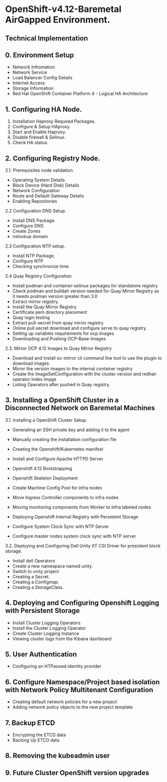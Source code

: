 # OpenShift-v4.12-Baremetal AirGapped Environment.

## Technical Implementation

## 0. Environment Setup

- Network Infromation
- Network Service
- Load Balancer Config Details
- Internet Access
- Storage Information
- Red Hat OpenShift Container Platform 4 - Logical HA Architecture

## 1. Configuring HA Node. 

1. Installation Haproxy Required Packages.
1. Configure & Setup HAproxy.
1. Start and Enable Haproxy.
1. Disable firewall & Selinux. 
1. Check HA status. 


## 2. Configuring Registry Node.

2.1. Prerequisites node validation. 

- Operating System Details
- Block Device (Hard Disk) Details
- Network Configuration
- Route and Default Gateway Details
- Enabling Repositories

2.2 Configuration DNS Setup.

- Install DNS Package. 
- Configure DNS 
- Create Zones 
- nslookup domain

2.3 Configuration NTP setup. 

- Install NTP Package. 
- Configure NTP 
- Checking synchronize time.


2.4 Quay Registry Configuration. 
 
- Install podman and container-selinux packages for standalone registry
- Check podman and buildah version needed for Quay Mirror Registry as it needs podman version greater than 3.0
- Extract mirror registry. 
- Install the Quay Mirror Registry 
- Certificate pem directory placement
- Quay login testing 
- Extract pull-secret from quay mirror registry
- Online pull secret download and configure serve to quay registry.
- Setting up variables requirements for ocp images
- Downloading and Pushing OCP-Base-Images


2.3. Mirror OCP 4.12 Images to Quay Mirror Registry

- Download and Install oc-mirror cli command line tool to use the plugin to download images.
- Mirror the version images to the internal container registry
- Create the ImageSetConfiguration with the cluster version and redhat-operator index image
- Listing Operators after pushed in Quay registry.

## 3. Installing a OpenShift Cluster in a Disconnected Network on Baremetal Machines


3.1. Installing a OpenShift Cluster Setup.

- Generating an SSH private key and adding it to the agent
- Manually creating the installation configuration file
- Creating the Openshift/Kubernetes manifest
- Install and Configure Apache HTTPD Server
- Openshift 4.12 Bootstrapping
- Openshift Skeleton Deployment

- Create Machine Config Pool for infra nodes
- Move Ingress Controller components to infra nodes
- Moving monitoring components from Worker to Infra labeled nodes
- Deploying Openshift Internal Registry with Persistent Storage
- Configure System Clock Sync with NTP Server
- Configure master nodes system clock sync with NTP server


3.2. Deploying and Configuring Dell Unity XT CSI Driver for presistent block storage.

- Install dell Operators
- Create a new namespace named unity.
- Switch to unity project
- Creating a Secret.
- Creating a Configmap.
- Creating a StorageClass.



## 4. Deploying and Configuring Openshift Logging with Persistent Storage

- Install Cluster Logging Operators
- Install the Cluster Logging Operator
- Create Cluster Logging Instance
- Viewing cluster logs from the Kibana dashboard


## 5. User Authentication 

- Configuring an HTPasswd identity provider


## 6. Configure Namespace/Project based isolation with Network Policy Multitenant Configuration

- Creating default network policies for a new project
- Adding network policy objects to the new project template

## 7. Backup ETCD 

- Encrypting the ETCD data
- Backing Up ETCD data

## 8. Removing the kubeadmin user

## 9. Future Cluster OpenShift version upgrades
